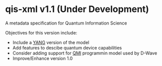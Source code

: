 # qis-xml v1.1 (Under Development)
A metadata specification for Quantum Information Science

Objectives for this version include:

* Include a [YANG](https://en.wikipedia.org/wiki/YANG) version of the model
* Add features to descibe quantum device capabilities
* Consider adding support for [QMI](http://www.dwavesys.com/software) programmin model used by D-Wave
* Improve/Enhance version 1.0

 


 







